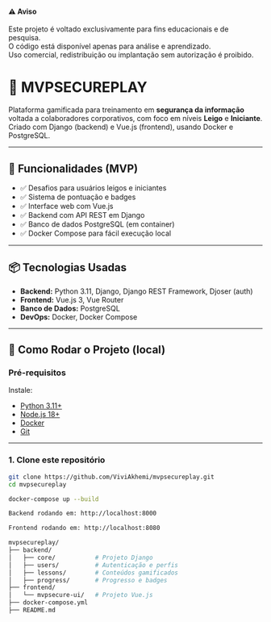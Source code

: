 #### ⚠️ Aviso

Este projeto é voltado exclusivamente para fins educacionais e de pesquisa.  
O código está disponível apenas para análise e aprendizado.  
Uso comercial, redistribuição ou implantação sem autorização é proibido.


# 🔐 MVPSECUREPLAY

Plataforma gamificada para treinamento em **segurança da informação** voltada a colaboradores corporativos, com foco em níveis **Leigo** e **Iniciante**. Criado com Django (backend) e Vue.js (frontend), usando Docker e PostgreSQL.

---

## 🚀 Funcionalidades (MVP)

- ✅ Desafios para usuários leigos e iniciantes
- ✅ Sistema de pontuação e badges
- ✅ Interface web com Vue.js
- ✅ Backend com API REST em Django
- ✅ Banco de dados PostgreSQL (em container)
- ✅ Docker Compose para fácil execução local

---

## 📦 Tecnologias Usadas

- **Backend:** Python 3.11, Django, Django REST Framework, Djoser (auth)
- **Frontend:** Vue.js 3, Vue Router
- **Banco de Dados:** PostgreSQL
- **DevOps:** Docker, Docker Compose

---

## 🧰 Como Rodar o Projeto (local)

### Pré-requisitos

Instale:
- [Python 3.11+](https://www.python.org/)
- [Node.js 18+](https://nodejs.org/)
- [Docker](https://www.docker.com/)
- [Git](https://git-scm.com/)

---

### 1. Clone este repositório

```bash
git clone https://github.com/ViviAkhemi/mvpsecureplay.git
cd mvpsecureplay

docker-compose up --build

Backend rodando em: http://localhost:8000

Frontend rodando em: http://localhost:8080

mvpsecureplay/
├── backend/
│   ├── core/           # Projeto Django
│   ├── users/          # Autenticação e perfis
│   ├── lessons/        # Conteúdos gamificados
│   ├── progress/       # Progresso e badges
├── frontend/
│   └── mvpsecure-ui/   # Projeto Vue.js
├── docker-compose.yml
├── README.md


